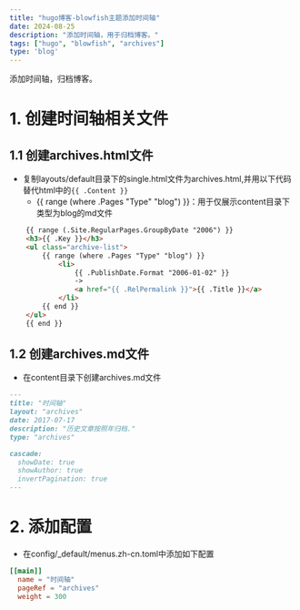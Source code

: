 ```yaml
---
title: "hugo博客-blowfish主题添加时间轴"
date: 2024-08-25
description: "添加时间轴，用于归档博客。"
tags: ["hugo", "blowfish", "archives"]
type: 'blog'
---
```


添加时间轴，归档博客。

<!--more-->

# 1. 创建时间轴相关文件
## 1.1 创建archives.html文件
- 复制layouts/default目录下的single.html文件为archives.html,并用以下代码替代html中的`{{ .Content }}`
    - {{ range (where .Pages "Type" "blog") }}：用于仅展示content目录下类型为blog的md文件
```html
    {{ range (.Site.RegularPages.GroupByDate "2006") }}   
    <h3>{{ .Key }}</h3>  
    <ul class="archive-list">  
        {{ range (where .Pages "Type" "blog") }}
            <li>  
                {{ .PublishDate.Format "2006-01-02" }}  
                ->  
                <a href="{{ .RelPermalink }}">{{ .Title }}</a>  
            </li>  
        {{ end }}  
    </ul>  
    {{ end }} 
```
## 1.2 创建archives.md文件
- 在content目录下创建archives.md文件
```markdown
---
title: "时间轴"
layout: "archives"
date: 2017-07-17
description: "历史文章按照年归档."
type: "archives"

cascade:
  showDate: true
  showAuthor: true
  invertPagination: true
---
```

# 2. 添加配置
- 在config/_default/menus.zh-cn.toml中添加如下配置
```toml
[[main]]
  name = "时间轴"
  pageRef = "archives"
  weight = 300
```